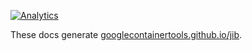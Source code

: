 [![Analytics](https://cloud-tools-for-java-metrics.appspot.com/UA-121724379-2/docs)](https://github.com/igrigorik/ga-beacon)

These docs generate [googlecontainertools.github.io/jib](https://googlecontainertools.github.io/jib/).
